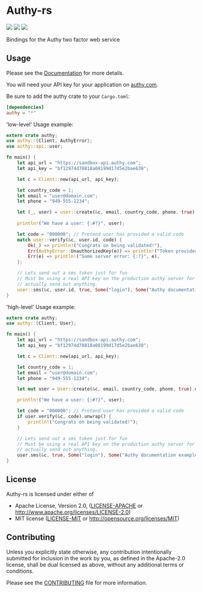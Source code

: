# Authy-rs
[![](https://docs.rs/authy/badge.svg)](https://docs.rs/authy) [![](https://img.shields.io/crates/v/authy.svg)](https://crates.io/crates/authy) [![](https://travis-ci.org/lholden/authy-rs.svg?branch=master)](https://travis-ci.org/lholden/authy-rs)

Bindings for the Authy two factor web service

## Usage

Please see the [Documentation](https://docs.rs/authy) for more details.

You will need your API key for your application on [authy.com](https://authy.com).

Be sure to add the authy crate to your `Cargo.toml`:

```toml
[dependencies]
authy = "*"
```


'low-level' Usage example:

```rust
extern crate authy;
use authy::{Client, AuthyError};
use authy::api::user;

fn main() {
    let api_url = "https://sandbox-api.authy.com";
    let api_key = "bf12974d70818a08199d17d5e2bae630";

    let c = Client::new(api_url, api_key);

    let country_code = 1;
    let email = "user@domain.com";
    let phone = "949-555-1234";

    let (_, user) = user::create(&c, email, country_code, phone, true).unwrap();
   
    println!("We have a user: {:#?}", user);

    let code = "000000"; // Pretend user has provided a valid code
    match user::verify(&c, user.id, code) {
        Ok(_) => println!("Congrats on being validated!"),
        Err(AuthyError::UnauthorizedKey(e)) => println!("Token provided by the user was wrong"),
        Err(e) => println!("Some server error: {:?}", e),
    };

    // Lets send out a sms token just for fun
    // Must be using a real API key on the production authy server for this to
    // actually send out anything.
    user::sms(&c, user.id, true, Some("login"), Some("Authy documentation example login")).unwrap();
}
```


'high-level' Usage example:

```rust
extern crate authy;
use authy::{Client, User};

fn main() {
    let api_url = "https://sandbox-api.authy.com";
    let api_key = "bf12974d70818a08199d17d5e2bae630";

    let c = Client::new(api_url, api_key);

    let country_code = 1;
    let email = "user@domain.com";
    let phone = "949-555-1234";

    let mut user = User::create(&c, email, country_code, phone, true).unwrap();

    println!("We have a user: {:#?}", user);

    let code = "000000"; // Pretend user has provided a valid code
    if user.verify(&c, code).unwrap() {
        println!("Congrats on being validated!");
    }

    // Lets send out a sms token just for fun
    // Must be using a real API key on the production authy server for this to
    // actually send out anything.
    user.sms(&c, true, Some("login"), Some("Authy documentation example login")).unwrap();
}
```

## License

Authy-rs is licensed under either of

 * Apache License, Version 2.0, ([LICENSE-APACHE](LICENSE-APACHE) or
   http://www.apache.org/licenses/LICENSE-2.0)
 * MIT license ([LICENSE-MIT](LICENSE-MIT) or
   http://opensource.org/licenses/MIT)

## Contributing

Unless you explicitly state otherwise, any contribution intentionally submitted
for inclusion in the work by you, as defined in the Apache-2.0 license, shall
be dual licensed as above, without any additional terms or conditions.

Please see the [CONTRIBUTING](CONTRIBUTING.md) file for more information.
